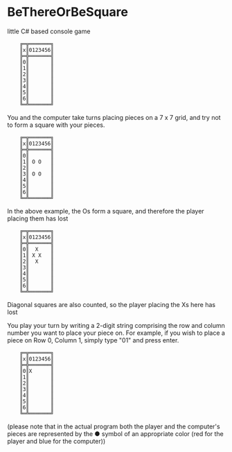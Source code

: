 # BeThereOrBeSquare

little C# based console game

        ╔═╦═══════╗
        ║x║0123456║
        ╠═╬═══════╣
        ║0║       ║
        ║1║       ║
        ║2║       ║
        ║3║       ║
        ║4║       ║
        ║5║       ║
        ║6║       ║
        ╚═╩═══════╝

You and the computer take turns placing pieces on a 7 x 7 grid, and try not to form a square with your pieces.

        ╔═╦═══════╗
        ║x║0123456║
        ╠═╬═══════╣
        ║0║       ║
        ║1║ O O   ║
        ║2║       ║
        ║3║ O O   ║
        ║4║       ║
        ║5║       ║
        ║6║       ║
        ╚═╩═══════╝

In the above example, the Os form a square, and therefore the player placing them has lost

        ╔═╦═══════╗
        ║x║0123456║
        ╠═╬═══════╣
        ║0║  X    ║
        ║1║ X X   ║
        ║2║  X    ║
        ║3║       ║
        ║4║       ║
        ║5║       ║
        ║6║       ║
        ╚═╩═══════╝

Diagonal squares are also counted, so the player placing the Xs here has lost

You play your turn by writing a 2-digit string comprising the row and column number you want to place your piece on. For example, if you wish to place a piece on Row 0, Column 1, simply type "01" and press enter.

        ╔═╦═══════╗
        ║x║0123456║
        ╠═╬═══════╣
        ║0║X      ║
        ║1║       ║
        ║2║       ║
        ║3║       ║
        ║4║       ║
        ║5║       ║
        ║6║       ║
        ╚═╩═══════╝

(please note that in the actual program both the player and the computer's pieces are represented by the ● symbol of an appropriate color (red for the player and blue for the computer))

